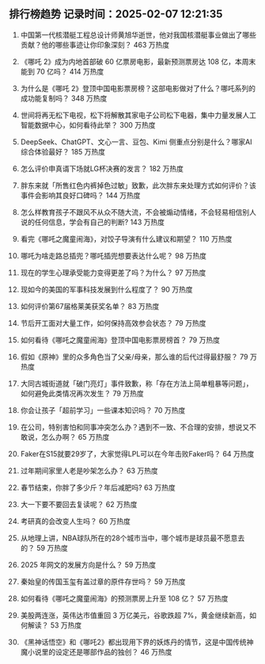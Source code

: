 
## 排行榜趋势 记录时间：2025-02-07 12:21:35
  
  1. 中国第一代核潜艇工程总设计师黄旭华逝世，他对我国核潜艇事业做出了哪些贡献？他的哪些事迹让你印象深刻？ 463 万热度
    
  2. 《哪吒 2》成为内地首部破 60 亿票房电影，最新预测票房达 108 亿，本周末能到 70 亿吗？ 414 万热度
    
  3. 为什么是《哪吒 2》登顶中国电影票房榜？这部电影做对了什么？哪吒系列的成功能复制吗？ 348 万热度
    
  4. 世间将再无松下电视，松下将解散其家电子公司松下电器，集中力量发展人工智能数据中心，如何看待此举？ 300 万热度
    
  5. DeepSeek、ChatGPT、文心一言、豆包、Kimi 侧重点分别是什么？哪家AI综合体验最好？ 185 万热度
    
  6. 怎么评价申真谞下场就LG杯决赛的发言？ 182 万热度
    
  7. 胖东来就「所售红色内裤掉色过敏」致歉，此次胖东来处理方式如何评价？该事件会影响其良好口碑吗？ 144 万热度
    
  8. 怎么样教育孩子不跟风不从众不随大流，不会被煽动情绪，不会轻易相信别人说的任何信息，学会有自己的判断? 143 万热度
    
  9. 看完《哪吒之魔童闹海》，对饺子导演有什么建议和期望？ 110 万热度
    
  10. 哪吒为啥走路总插兜？哪吒插兜想要表达什么呢？ 98 万热度
    
  11. 现在的学生心理承受能力变得更差了吗？为什么？ 97 万热度
    
  12. 现如今的美国的军事科技发展到什么程度了？ 90 万热度
    
  13. 如何评价第67届格莱美获奖名单？ 83 万热度
    
  14. 节后开工面对大量工作，如何保持高效参会状态？ 79 万热度
    
  15. 如何看待《哪吒之魔童闹海》登顶中国电影票房榜首？ 79 万热度
    
  16. 假如《原神》里的众多角色当了父亲/母亲，那么谁的后代过得最舒服？ 79 万热度
    
  17. 大同古城街道就「破门亮灯」事件致歉，称「存在方法上简单粗暴等问题」，如何避免此类情况再次发生？ 79 万热度
    
  18. 你会让孩子「超前学习」一些课本知识吗？ 70 万热度
    
  19. 在公司，特别害怕和同事冲突怎么办？遇到不一致、不合理的安排，想说又不敢说，怎么办啊？ 65 万热度
    
  20. Faker在S15就要29岁了，大家觉得LPL可以在今年击败Faker吗？ 64 万热度
    
  21. 过年期间家里人老是吵架怎么办？ 63 万热度
    
  22. 春节结束，你胖了多少斤？年后减肥吗? 63 万热度
    
  23. 大一下要不要回去复读呢？ 62 万热度
    
  24. 考研真的会改变人生吗？ 60 万热度
    
  25. 从地理上讲，NBA球队所在的28个城市当中，哪个城市是球员最不愿意去的？ 59 万热度
    
  26. 2025 年网文的发展方向是什么？ 59 万热度
    
  27. 秦始皇的传国玉玺有盖过章的原件存世吗？ 59 万热度
    
  28. 如何看待《哪吒之魔童闹海》的预测票房上升至 108 亿？ 57 万热度
    
  29. 美股两连涨，英伟达市值重回 3 万亿美元，谷歌跌超 7%，黄金继续新高，如何解读？ 53 万热度
    
  30. 《黑神话悟空》和《哪吒2》都出现用下界的妖炼丹的情节，这是中国传统神魔小说里的设定还是哪部作品的独创？ 46 万热度
    
